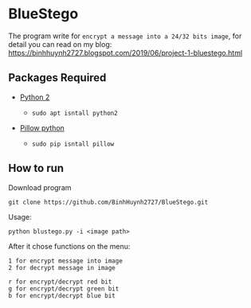 # BlueStego

The program write for `encrypt a message into a 24/32 bits image`, for detail you can read on my blog: https://binhhuynh2727.blogspot.com/2019/06/project-1-bluestego.html

## Packages Required ##

* [Python 2](https://www.python.org/)
  * `sudo apt isntall python2`

* [Pillow python](https://pillow.readthedocs.io/en/stable/)
  * `sudo pip isntall pillow`
  
 ## How to run ##
 
 Download program
``` 
git clone https://github.com/BinhHuynh2727/BlueStego.git
```
Usage:
```
python blustego.py -i <image path>
```
After it chose functions on the menu:

```
1 for encrypt message into image
2 for decrypt message in image
```

```
r for encrypt/decrypt red bit
g for encrypt/decrypt green bit
b for encrypt/decrypt blue bit
```
